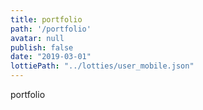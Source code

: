 ```yaml
---
title: portfolio
path: '/portfolio'
avatar: null
publish: false
date: "2019-03-01"
lottiePath: "../lotties/user_mobile.json"
---
```


portfolio